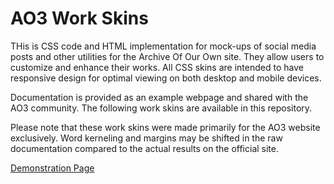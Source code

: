 # AO3 Work Skins
THis is CSS code and HTML implementation for mock-ups of social media posts and other utilities for the Archive Of Our Own site. They allow users to customize and enhance their works. All CSS skins are intended to have responsive design for optimal viewing on both desktop and mobile devices.

Documentation is provided as an example webpage and shared with the AO3 community. The following work skins are available in this repository.

Please note that these work skins were made primarily for the AO3 website exclusively. Word kerneling and margins may be shifted in the raw documentation compared to the actual results on the official site.

[Demonstration Page](https://ktddaeng.github.io/AO3/)

